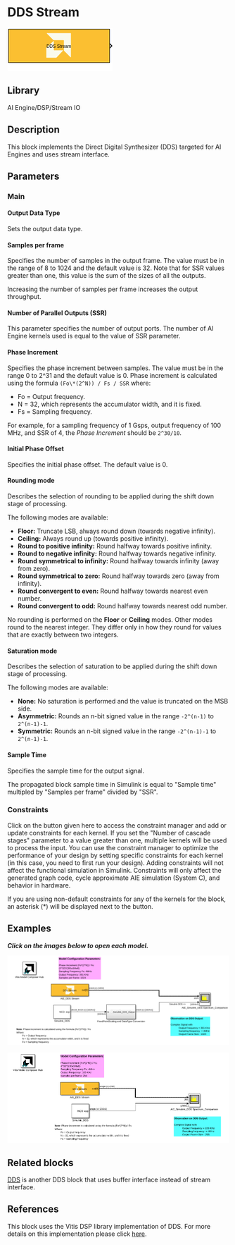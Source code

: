 # DDS Stream
  
![](./Images/block.png)  

## Library

AI Engine/DSP/Stream IO

## Description

This block implements the Direct Digital Synthesizer (DDS)
targeted for AI Engines and uses stream interface.

## Parameters

### Main  
#### Output Data Type

Sets the output data type.

#### Samples per frame

Specifies the number of samples in the output frame. The value must be in the range of 8 to 1024 and the default value is 32. Note that for SSR values greater than one, this value is the sum of the sizes of all the outputs. 

<div class="noteBox">
Increasing the number of samples per frame increases the output throughput.
</div>

#### Number of Parallel Outputs (SSR)

This parameter specifies the number of output ports. The number of AI Engine kernels used is equal to the value of SSR parameter.

#### Phase Increment

Specifies the phase increment between samples. The value must be in
  the range 0 to 2^31 and the default value is 0. Phase increment is calculated
  using the formula `(Fo\*(2^N)) / Fs / SSR` where:
  - Fo = Output frequency.
  - N = 32, which represents the accumulator width, and it is fixed.
  - Fs = Sampling frequency.

For example, for a sampling frequency of 1 Gsps, output frequency of 100 MHz, and SSR of 4, the _Phase Increment_ should be `2^30/10`.  

#### Initial Phase Offset

Specifies the initial phase offset. The default value is 0.

#### Rounding mode

Describes the selection of rounding to be applied during the shift down stage of processing.

The following modes are available:
* **Floor:** Truncate LSB, always round down (towards negative infinity).
* **Ceiling:** Always round up (towards positive infinity).
* **Round to positive infinity:** Round halfway towards positive infinity.
* **Round to negative infinity:** Round halfway towards negative infinity.
* **Round symmetrical to infinity:** Round halfway towards infinity (away from zero).
* **Round symmetrical to zero:** Round halfway towards zero (away from infinity).
* **Round convergent to even:** Round halfway towards nearest even number.
* **Round convergent to odd:** Round halfway towards nearest odd number.

No rounding is performed on the **Floor** or **Ceiling** modes. Other modes round to the nearest integer. They differ only in how they round for values that are exactly between two integers.

#### Saturation mode

Describes the selection of saturation to be applied during the shift down stage of processing.

The following modes are available:
* **None:** No saturation is performed and the value is truncated on the MSB side.
* **Asymmetric:** Rounds an n-bit signed value in the range `-2^(n-1)` to `2^(n-1)-1`.
* **Symmetric:** Rounds an n-bit signed value in the range `-2^(n-1)-1` to `2^(n-1)-1`.

#### Sample Time

Specifies the sample time for the output signal.

<div class="noteBox">
The propagated block sample time in Simulink is equal to "Sample time" multipled by "Samples per frame" divided by "SSR".
</div>

### Constraints
Click on the button given here to access the constraint manager and add or update constraints for each kernel. If you set the "Number of cascade stages" parameter to a value greater than one, multiple kernels will be used to process the input. You can use the constraint manager to optimize the performance of your design by setting specific constraints for each kernel (in this case, you need to first run your design). Adding constraints will not affect the functional simulation in Simulink. Constraints will only affect the generated graph code, cycle approximate AIE simulation (System C), and behavior in hardware.

<div class="noteBox">
If you are using non-default constraints for any of the kernels for the block, an asterisk (*) will be displayed next to the button.
</div>

## Examples

***Click on the images below to open each model.***

[![](./Images/DDS_Stream_Ex1.png)](https://github.com/Xilinx/Vitis_Model_Composer/tree/2023.2/Examples/Block_Help/AIE/DDS_Stream_Ex1)

[![](./Images/DDS_Stream_Ex2.png)](https://github.com/Xilinx/Vitis_Model_Composer/tree/2023.2/Examples/Block_Help/AIE/DDS_Stream_Ex2)

## Related blocks
[DDS](../DDS/README.md) is another DDS block that uses buffer interface instead of stream interface.

## References
This block uses the Vitis DSP library implementation of DDS. For more details on this implementation please click [here](https://docs.xilinx.com/r/en-US/Vitis_Libraries/dsp/user_guide/L2/func-dds.html).
